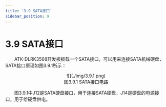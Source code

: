 ```yaml
---
title: '3.9 SATA接口'
sidebar_position: 9
---
```


# 3.9 SATA接口

&emsp;&emsp;ATK-DLRK3568开发板板载一个SATA接口，可以用来连接SATA机械硬盘，SATA接口原理如图3.9.1所示：

<center>
![](./img/3.9.1.png)<br />
图3.9.1 SATA接口电路
</center>

&emsp;&emsp;图3.9.1中J12是SATA硬盘接口，用于连接SATA硬盘，J14是硬盘的电源接口，用于给硬盘供电。

